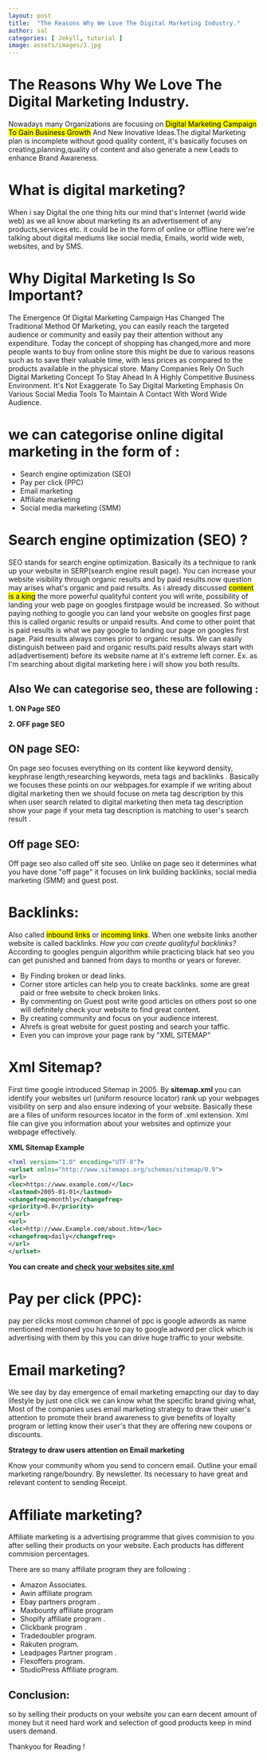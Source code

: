 ```yaml
---
layout: post
title:  "The Reasons Why We Love The Digital Marketing Industry."
author: sal
categories: [ Jekyll, tutorial ]
image: assets/images/3.jpg
---
```


# The Reasons Why We Love The Digital Marketing Industry.

Nowadays many Organizations are focusing on <mark> Digital Marketing Campaign To Gain Business Growth</mark> And New Inovative Ideas.The digital Marketing plan is incomplete without good quality content, it's basically focuses on creating,planning,quality of content and also generate a new Leads to enhance Brand Awareness.

# What is digital marketing? 

When i say Digital the one thing hits our mind that's Internet (world wide web) as we all know about marketing its an advertisement of any products,services etc. it could be in the form of online or offline here we're talking about digital mediums like social media, Emails, world wide web, websites, and by SMS.


# Why Digital Marketing Is So Important? 

The Emergence Of Digital Marketing Campaign Has Changed The Traditional Method Of Marketing, you can easily reach the targeted audience or community and easily pay their attention without any expenditure. Today the concept of shopping has changed,more and more people wants to buy from online store this might be due to various reasons such as to save their valuable time, with less prices as compared to the products available in the physical store.
Many Companies Rely On Such Digital Marketing Concept To Stay Ahead In A Highly Competitive Business Environment. It's Not Exaggerate To Say Digital Marketing Emphasis On Various Social Media Tools To Maintain A Contact With Word Wide Audience.


# we can categorise online digital marketing in the form of :

- Search engine optimization (SEO) 
- Pay per click (PPC) 
- Email marketing 
- Affiliate marketing 
- Social media marketing (SMM) 

# Search engine optimization (SEO) ?

SEO stands for search engine optimization. Basically its a technique to rank up your website in SERP(search engine result page). You can increase your website visibility through organic results and by paid results.now question may arises what's organic and paid results. As i already discussed <mark>content is a king</mark> the more powerful qualityful content you will write, possibility of landing your web page on googles firstpage would be increased. So without paying nothing to google you can land your website on googles first page this is called organic results or unpaid results. And come to other point that is paid results is what we pay google to landing our page on googles first page. Paid results always comes prior to organic results. We can easily distinguish between paid and organic results.paid results always start with ad(advertisement) before its website name at it's extreme left corner. Ex. as I'm searching about digital marketing here i will show you both results.


## Also We can categorise seo, these are following :

**1. ON Page SEO**

**2. OFF page SEO**

## ON page SEO: 

On page seo focuses everything on its content like keyword density, keyphrase length,researching keywords, meta tags and backlinks . Basically we focuses these points on our webpages.for example if we writing about digital marketing then we should focuse on meta tag description by this when user search related to digital marketing then meta tag description show your page if your meta tag description is matching to user's search result .

## Off page SEO:

Off page seo also called off site seo. Unlike on page seo it determines what you have done "off page" it focuses on link building backlinks, social media marketing (SMM) and guest post.

# Backlinks:

Also called <mark>inbound links</mark> or <mark> incoming links</mark>. When one website links another website is called backlinks.
*How you can create qualityful backlinks?* According to googles penguin algorithm while practicing black hat seo you can get punished and banned from days to months or years or forever.
- By Finding broken or dead links.
- Corner store articles can help you to create backlinks. some are great paid or free website to check broken links. 
- By commenting on Guest post write good articles on others post so one will definitely check your website to find great content.
- By creating community and focus on your audience interest.
- Ahrefs is great website for guest posting and search your taffic.
- Even you can improve your page rank by "XML SITEMAP"

# Xml Sitemap? 

First time google introduced Sitemap in 2005. By **sitemap.xml** you can identify your websites url (uniform resource locator) rank up your webpages visibility on serp and also ensure indexing of your website. Basically these are a files of uniform resources locator in the form of .xml extension. Xml file can give you information about your websites and optimize your webpage effectively. 

**XML Sitemap Example**

```xml
<?xml version="1.0" encoding="UTF-8"?>
<urlset xmlns="http://www.sitemaps.org/schemas/sitemap/0.9">
<url>
<loc>https://www.example.com/</loc>
<lastmod>2005-01-01</lastmod>
<changefreq>monthly</changefreq>
<priority>0.8</priority>
</url>
<url>
<loc>http://www.Example.com/about.htm</loc>
<changefreq>daily</changefreq>
</url>
</urlset> 

```

**You can create and [check your websites site.xml](https://seositecheckup.com/tools/sitemap-test)**

# Pay per click (PPC):

pay per clicks most common channel of ppc is google adwords as name mentioned mentioned you have to pay to google adword per click which is advertising with them by this you can drive huge traffic to your website.

# Email marketing? 

We see day by day emergence of email marketing emapcting our day to day lifestyle by just one click we can know what the specific brand giving what, Most of the companies uses email marketing strategy to draw their user's attention to promote their brand awareness to give benefits of loyalty program or letting know their user's that they are offering new coupons or discounts.

**Strategy to draw users attention on Email marketing**

Know your community whom you send to concern email. 
Outline your email marketing range/boundry. 
By newsletter.
Its necessary to have great and relevant content to sending Receipt.

# Affiliate marketing? 

Affiliate marketing is a advertising programme that gives commision to you after selling their products on your website. Each products has different commision percentages. 

There are so many affiliate program they are following :
- Amazon Associates.
- Awin affiliate program 
- Ebay partners program .
- Maxbounty affiliate program 
- Shopify affiliate program .
- Clickbank program .
- Tradedoubler program. 
- Rakuten program.
- Leadpages Partner program .
 - Flexoffers program. 
- StudioPress Affiliate program.


## Conclusion:

 so by selling their products on your website you can earn decent amount of money but it need hard work and selection of good products keep in mind users demand.

Thankyou for Reading !





